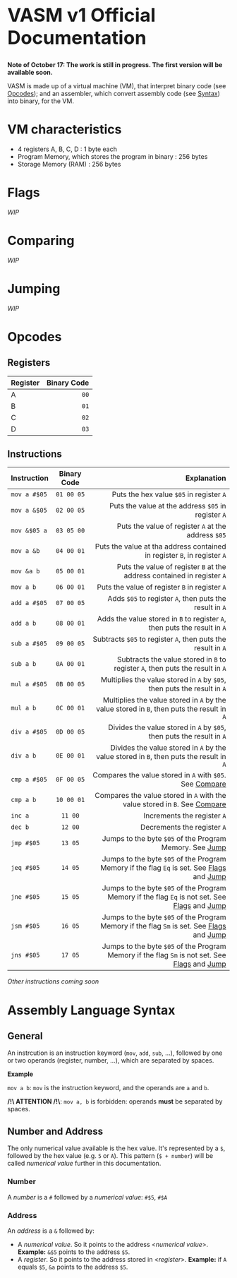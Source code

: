 <h1 style="font-size: 3em;">VASM v1 Official Documentation</h1>

**Note of October 17: The work is still in progress. The first version will be available soon.**

VASM is made up of a virtual machine (VM), that interpret binary code (see [Opcodes](#opcodes)); and an assembler, which convert assembly code (see [Syntax](#assembly-language-syntax)) into binary, for the VM.

<!-- TODO: link to #Assembly Language Syntax -->

# VM characteristics
- 4 registers A, B, C, D : 1 byte each
- Program Memory, which stores the program in binary : 256 bytes
- Storage Memory (RAM) : 256 bytes

# Flags

*WIP*

# Comparing

*WIP*

# Jumping

*WIP*

# Opcodes

## Registers
| Register | Binary Code |
| -------- | ----------: |
| A        |        `00` |
| B        |        `01` |
| C        |        `02` |
| D        |        `03` |

## Instructions
| Instruction  | Binary Code |                                                                                                                                            Explanation |
| ------------ | :---------: | -----------------------------------------------------------------------------------------------------------------------------------------------------: |
| `mov a #$05` | `01 00 05`  |                                                                                                               Puts the hex value `$05` in register `A` |
| `mov a &$05` | `02 00 05`  |                                                                                                    Puts the value at the address `$05` in register `A` |
| `mov &$05 a` | `03 05 00`  |                                                                                                    Puts the value of register `A` at the address `$05` |
| `mov a &b`   | `04 00 01`  |                                                                               Puts the value at tha address contained in register `B`, in register `A` |
| `mov &a b`   | `05 00 01`  |                                                                                Puts the value of register `B` at the address contained in register `A` |
| `mov a b`    | `06 00 01`  |                                                                                                         Puts the value of register `B` in register `A` |
| `add a #$05` | `07 00 05`  |                                                                                                Adds `$05` to register `A`, then puts the result in `A` |
| `add a b`    | `08 00 01`  |                                                                              Adds the value stored in `B` to register `A`, then puts the result in `A` |
| `sub a #$05` | `09 00 05`  |                                                                                           Subtracts `$05` to register `A`, then puts the result in `A` |
| `sub a b`    | `0A 00 01`  |                                                                         Subtracts the value stored in `B` to register `A`, then puts the result in `A` |
| `mul a #$05` | `0B 00 05`  |                                                                               Multiplies the value stored in `A` by `$05`, then puts the result in `A` |
| `mul a b`    | `0C 00 01`  |                                                             Multiplies the value stored in `A` by the value stored in `B`, then puts the result in `A` |
| `div a #$05` | `0D 00 05`  |                                                                                  Divides the value stored in `A` by `$05`, then puts the result in `A` |
| `div a b`    | `0E 00 01`  |                                                                Divides the value stored in `A` by the value stored in `B`, then puts the result in `A` |
| `cmp a #$05` | `0F 00 05`  |                                                                  Compares the value stored in `A` with `$05`. See [Compare](#comparing) |
| `cmp a b`    | `10 00 01`  |                                                Compares the value stored in `A` with the value stored in `B`. See [Compare](#comparing) |
| `inc a`      |   `11 00`   |                                                                                                                            Increments the register `A` |
| `dec b`      |   `12 00`   |                                                                                                                            Decrements the register `A` |
| `jmp #$05`   |   `13 05`   |                                                                                            Jumps to the byte `$05` of the Program Memory. See [Jump](#jumping) |
| `jeq #$05`   |   `14 05`   |     Jumps to the byte `$05` of the Program Memory if the flag `Eq` is set. See [Flags](#flags) and [Jump](#jumping) |
| `jne #$05`   |   `15 05`   | Jumps to the byte `$05` of the Program Memory if the flag `Eq` is not set. See [Flags](#flags) and [Jump](#jumping) |
| `jsm #$05`   |   `16 05`   |     Jumps to the byte `$05` of the Program Memory if the flag `Sm` is set. See [Flags](#flags) and [Jump](#jumping) |
| `jns #$05`   |   `17 05`   | Jumps to the byte `$05` of the Program Memory if the flag `Sm` is not set. See [Flags](#flags) and [Jump](#jumping) |

*Other instructions coming soon* <!-- TODO after implementing other instructions -->

# Assembly Language Syntax

## General
An instrcution is an instruction keyword (`mov`, `add`, `sub`, ...), followed by one or two operands (register, number, ...), which are separated by spaces.

**Example**

`mov a b`: `mov` is the instruction keyword, and the operands are `a` and `b`.

**/!\ ATTENTION /!\\**: `mov a, b` is forbidden: operands **must** be separated by spaces.

## Number and Address
The only numerical value available is the hex value. It's represented by a `$`, followed by the hex value (e.g. `5` or `A`). This pattern (`$ + number`) will be called *numerical value* further in this documentation.

### Number
A *number* is a `#` followed by a *numerical value*: `#$5`, `#$A`

### Address
An *address* is a `&` followed by:
- A *numerical value*. So it points to the address <*numerical value*>. **Example:** `&$5` points to the address `$5`.
- A *register*. So it points to the address stored in <*register*>. **Example:** if `A` equals `$5`, `&a` points to the address `$5`.
